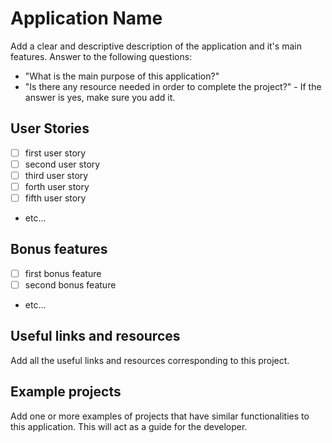 # Application Name

Add a clear and descriptive description of the application and it's main features.
Answer to the following questions:

-   "What is the main purpose of this application?"
-   "Is there any resource needed in order to complete the project?" - If the answer is yes, make sure you add it.

## User Stories

-   [ ] first user story
-   [ ] second user story
-   [ ] third user story
-   [ ] forth user story
-   [ ] fifth user story
-   etc...

## Bonus features

-   [ ] first bonus feature
-   [ ] second bonus feature
-   etc...

## Useful links and resources

Add all the useful links and resources corresponding to this project.

## Example projects

Add one or more examples of projects that have similar functionalities to this application. This will act as a guide for the developer.
